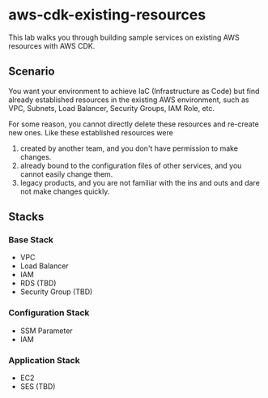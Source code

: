 # aws-cdk-existing-resources
This lab walks you through building sample services on existing AWS resources with AWS CDK.

## Scenario
You want your environment to achieve IaC (Infrastructure as Code) but find already established resources in the existing AWS environment, such as VPC, Subnets, Load Balancer, Security Groups, IAM Role, etc.

For some reason, you cannot directly delete these resources and re-create new ones. Like these established resources were
1. created by another team, and you don't have permission to make changes. 
2. already bound to the configuration files of other services, and you cannot easily change them. 
3. legacy products, and you are not familiar with the ins and outs and dare not make changes quickly.

## Stacks

### Base Stack
- VPC
- Load Balancer
- IAM
- RDS (TBD)
- Security Group (TBD)

### Configuration Stack
- SSM Parameter
- IAM

### Application Stack
- EC2
- SES (TBD)